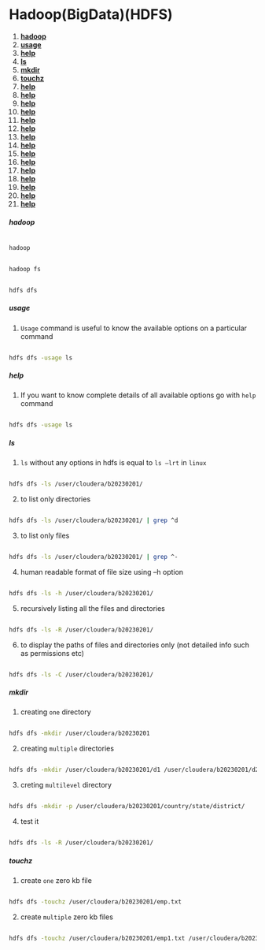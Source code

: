 # Hadoop(BigData)(HDFS)
1. **[hadoop](#hadoop)**<br>
2. **[usage](#usage)**<br>
3. **[help](#help)**<br>
4. **[ls](#ls)**<br>
4. **[mkdir](#mkdir)**<br>
5. **[touchz](#touchz)**<br>
6. **[help](#help)**<br>
7. **[help](#help)**<br>
8. **[help](#help)**<br>
9. **[help](#help)**<br>
10. **[help](#help)**<br>
11. **[help](#help)**<br>
12. **[help](#help)**<br>
13. **[help](#help)**<br>
14. **[help](#help)**<br>
15. **[help](#help)**<br>
16. **[help](#help)**<br>
17. **[help](#help)**<br>
18. **[help](#help)**<br>
19. **[help](#help)**<br>
20. **[help](#help)**<br>



##### hadoop
``` sh

hadoop

```
``` sh

hadoop fs

```
``` sh

hdfs dfs

```
##### usage
1. `Usage` command is useful to know the available options on a particular command

``` sh

hdfs dfs -usage ls

```
##### help

1. If you want to know complete details of all available options go with `help` command

``` sh

hdfs dfs -usage ls

```
##### ls
1. `ls` without any options in hdfs is equal to `ls –lrt` in `linux`
```sh

hdfs dfs -ls /user/cloudera/b20230201/

```
2. to list only directories
```sh

hdfs dfs -ls /user/cloudera/b20230201/ | grep ^d

```
3. to list only files
```sh

hdfs dfs -ls /user/cloudera/b20230201/ | grep ^-

```
4. human readable format of file size using –h option
```sh

hdfs dfs -ls -h /user/cloudera/b20230201/

```
5. recursively listing all the files and directories
```sh

hdfs dfs -ls -R /user/cloudera/b20230201/

```
6. to display the paths of files and directories only (not detailed info such as permissions etc)
```sh

hdfs dfs -ls -C /user/cloudera/b20230201/

```

##### mkdir
1. creating `one` directory

``` sh

hdfs dfs -mkdir /user/cloudera/b20230201

```
2. creating `multiple` directories

``` sh

hdfs dfs -mkdir /user/cloudera/b20230201/d1 /user/cloudera/b20230201/d2

```
3. creting `multilevel` directory

``` sh

hdfs dfs -mkdir -p /user/cloudera/b20230201/country/state/district/

```
4. test it

``` sh

hdfs dfs -ls -R /user/cloudera/b20230201/

```
##### touchz

1. create `one` zero kb file
``` sh

hdfs dfs -touchz /user/cloudera/b20230201/emp.txt

```
2. create `multiple` zero kb files
``` sh

hdfs dfs -touchz /user/cloudera/b20230201/emp1.txt /user/cloudera/b20230201/emp2.txt

```


